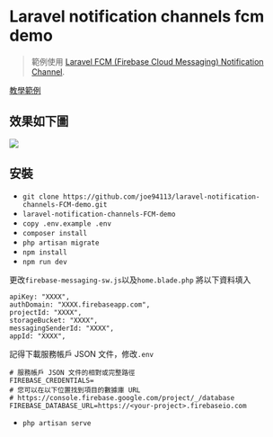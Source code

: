 # Laravel notification channels fcm demo

> 範例使用 [Laravel FCM (Firebase Cloud Messaging) Notification Channel](https://laravel-notification-channels.com/fcm/#installation).

[教學範例](https://joe94113.github.io/2021/12/26/Laravel-Notification-Channels-FCM/)

## 效果如下圖

![](https://i.imgur.com/98Zaci1.gif)

## 安裝

-   `git clone https://github.com/joe94113/laravel-notification-channels-FCM-demo.git`
-   `laravel-notification-channels-FCM-demo`
-   `copy .env.example .env`
-   `composer install`
-   `php artisan migrate`
-   `npm install`
-   `npm run dev`

更改`firebase-messaging-sw.js`以及`home.blade.php`
將以下資料填入

```
apiKey: "XXXX",
authDomain: "XXXX.firebaseapp.com",
projectId: "XXXX",
storageBucket: "XXXX",
messagingSenderId: "XXXX",
appId: "XXXX",
```

記得下載服務帳戶 JSON 文件，修改`.env`

```env
# 服務帳戶 JSON 文件的相對或完整路徑
FIREBASE_CREDENTIALS=
# 您可以在以下位置找到項目的數據庫 URL
# https://console.firebase.google.com/project/_/database
FIREBASE_DATABASE_URL=https://<your-project>.firebaseio.com
```

-   `php artisan serve`
